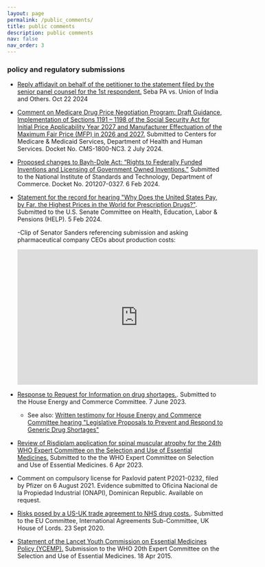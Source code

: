 ```yaml
---
layout: page
permalink: /public_comments/
title: public comments
description: public comments
nav: false
nav_order: 3
---
```


### policy and regulatory submissions

- [Reply affidavit on behalf of the petitioner to the statement filed by the senior panel counsel for the 1st respondent.](https://drive.google.com/file/d/1D6mN952TRnNkp6dN1R_ilIcyTIBFCOSn/view?usp=sharing)  Seba PA vs. Union of India and Others. Oct 22 2024

- [Comment on Medicare Drug Price Negotiation Program: Draft Guidance, Implementation of Sections 1191 – 1198 of the Social Security Act for Initial Price Applicability Year 2027 and Manufacturer Effectuation of the Maximum Fair Price (MFP) in 2026 and 2027.](https://files-profile.medicine.yale.edu/documents/674bf175-7547-4c46-a8df-8b2a6d02fcd9) Submitted to Centers for Medicare & Medicaid Services, Department of Health and Human Services. Docket No. CMS-1800-NC3. 2 July 2024.

- [Proposed changes to Bayh-Dole Act: “Rights to Federally Funded Inventions and Licensing of Government Owned Inventions.”](https://drive.google.com/file/d/1gtZw7MIRSuulJ-sKfo0ElP1q0MT80uVu/view?usp=sharing) Submitted to the National Institute of Standards and Technology, Department of Commerce. Docket No. 201207-0327. 6 Feb 2024.

- [Statement for the record for hearing "Why Does the United States Pay, by Far, the Highest Prices in the World for Prescription Drugs?"](https://drive.google.com/file/d/1ipcsDXOVxRKRBDGJkHRzSz3SlGX28W0J/view?usp=sharing). Submitted to the U.S. Senate Committee on Health, Education, Labor & Pensions (HELP). 5 Feb 2024.

  -Clip of Senator Sanders referencing submission and asking pharmaceutical company CEOs about production costs:

  <iframe width="560" height="315" src="https://www.youtube.com/embed/S4-IQfHIbq0?start=2400" frameborder="0" allowfullscreen></iframe>

- [Response to Request for Information on drug shortages.](https://drive.google.com/file/d/19rDDBf6Uet-XCIFG6xEvTmb_2AeTWRZy/view?usp=sharing). Submitted to the House Energy and Commerce Committee. 7 June 2023.
  - See also: [Written testimony for House Energy and Commerce Committee hearing "Legislative Proposals to Prevent and Respond to Generic Drug Shortages"](https://democrats-energycommerce.house.gov/sites/evo-subsites/democrats-energycommerce.house.gov/files/evo-media-document/melissa-barber_witness-testimony_09.14.23.pdf)

- [Review of Risdiplam application for spinal muscular atrophy for the 24th WHO Expert Committee on the Selection and Use of Essential Medicines.](https://cdn.who.int/media/docs/default-source/essential-medicines/2023-eml-expert-committee/public-comments/a40_risdiplam_barber.pdf?sfvrsn=28a26d21_1) Submitted to the the WHO Expert Committee on Selection and Use of Essential Medicines. 6 Apr 2023.

- Comment on compulsory license for Paxlovid patent P2021-0232, filed by Pfizer on 6 August 2021. Evidence submitted to Oficina Nacional de la Propiedad Industrial (ONAPI), Dominican Republic. Available on request.
  
- [Risks posed by a US-UK trade agreement to NHS drug costs.](https://committees.parliament.uk/writtenevidence/12308/pdf/). Submitted to the EU Committee, International Agreements Sub-Committee, UK House of Lords. 23 Sept 2020.

- [Statement of the Lancet Youth Commission on Essential Medicines Policy (YCEMP).](https://web.archive.org/web/20220120153045/http://www.who.int/selection_medicines/committees/expert/20/reviews/open-session_YCEMP-statement_18-apr-15.pdf) Submission to the WHO 20th Expert Committee on the Selection and Use of Essential Medicines. 18 Apr 2015.

